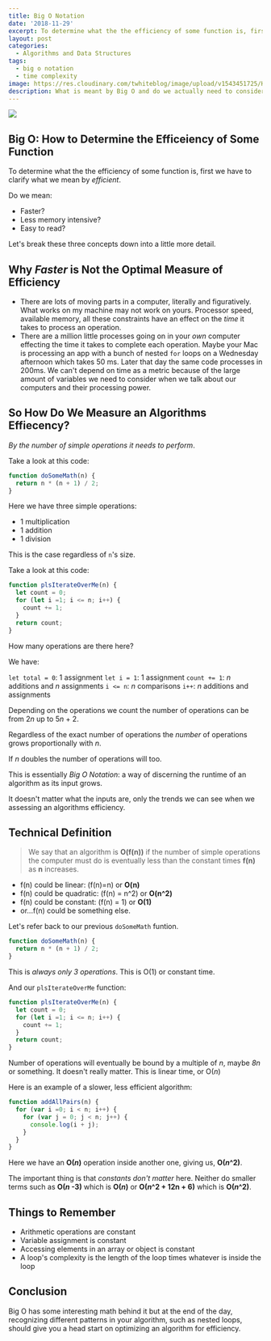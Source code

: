 ```yaml
---
title: Big O Notation
date: '2018-11-29'
excerpt: To determine what the the efficiency of some function is, first we have to clarify what we mean by efficient.
layout: post
categories:
  - Algorithms and Data Structures
tags:
  - big o notation
  - time complexity
image: https://res.cloudinary.com/twhiteblog/image/upload/v1543451725/Header%20Images/big_o_post.jpg
description: What is meant by Big O and do we actually need to consider it when building software?
---
```


![](https://res.cloudinary.com/twhiteblog/image/upload/v1543451725/Header%20Images/big_o_post.jpg)

## Big O: How to Determine the Efficeiency of Some Function

To determine what the the efficiency of some function is, first we have to clarify what we mean by *efficient*.

Do we mean:

* Faster?
* Less memory intensive?
* Easy to read?

Let's break these three concepts down into a little more detail.

## Why *Faster* is Not the Optimal Measure of Efficiency

* There are lots of moving parts in a computer, literally and figuratively. What works on my machine may not work on yours. Processor speed, available memory, all these constraints have an effect on the *time* it takes to process an operation.
* There are a million little processes going on in your *own* computer effecting the time it takes to complete each operation. Maybe your Mac is processing an app with a bunch of nested `for` loops on a Wednesday afternoon which takes 50 ms. Later that day the same code processes in 200ms. We can't depend on time as a metric because of the large amount of variables we need to consider when we talk about our computers and their processing power.

## So How Do We Measure an Algorithms Effiecency?

*By the number of simple operations it needs to perform*.

Take a look at this code:

```js
function doSomeMath(n) {
  return n * (n + 1) / 2;
}
```

Here we have three simple operations:

* 1 multiplication
* 1 addition
* 1 division

This is the case regardless of `n`'s size.

Take a look at this code:

```js
function plsIterateOverMe(n) {
  let count = 0;
  for (let i =1; i <= n; i++) {
    count += 1;
  }
  return count;
}
```

How many operations are there here?

We have:

`let total = 0`: 1 assignment
`let i = 1`: 1 assignment
`count += 1`: *n* additions and *n* assignments
`i <= n`: *n* comparisons
`i++`: *n* additions and assignments

Depending on the operations we count the number of operations can be from 2*n* up to 5*n* + 2.

Regardless of the exact number of operations the *number* of operations grows proportionally with *n*.

If *n* doubles the number of operations will too.

This is essentially *Big O Notation*: a way of discerning the runtime of an algorithm as its input grows.

It doesn't matter what the inputs are, only the trends we can see when we assessing an algorithms efficiency.

## Technical Definition

> We say that an algorithm is **O(f(n))** if the number of simple operations the computer must do is eventually less than the constant times **f(n)** as **n** increases.


* f(n) could be linear: (f(n)=n) or **O(n)**
* f(n) could be quadratic: (f(n) = n^2) or **O(n^2)**
* f(n) could be constant: (f(n) = 1) or **O(1)**
* or...f(n) could be something else.

Let's refer back to our previous `doSomeMath` funtion.

```js
function doSomeMath(n) {
  return n * (n + 1) / 2;
}
```
This is *always only 3 operations*. This is O(1) or constant time.

And our `plsIterateOverMe` function:

```js
function plsIterateOverMe(n) {
  let count = 0;
  for (let i =1; i <= n; i++) {
    count += 1;
  }
  return count;
}
```
Number of operations will eventually be bound by a multiple of *n*, maybe *8n* or something. It doesn't really matter. This is linear time, or O(*n*)

Here is an example of a slower, less efficient algorithm:

```js
function addAllPairs(n) {
  for (var i =0; i < n; i++) {
    for (var j = 0; j < n; j++) {
      console.log(i + j);
    }
  }
}
```
Here we have an **O(*n*)** operation inside another one, giving us, **O(*n*^2)**.

The important thing is that *constants don't matter* here. Neither do smaller terms such as **O(*n* -3)** which is **O(*n*)** or **O(*n*^2 + 12n + 6)** which is **O(*n*^2)**.

## Things to Remember

* Arithmetic operations are constant
* Variable assignment is constant
* Accessing elements in an array or object is constant
* A loop's complexity is the length of the loop times whatever is inside the loop

## Conclusion

Big O has some interesting math behind it but at the end of the day, recognizing different patterns in your algorithm, such as nested loops, should give you a head start on optimizing an algorithm for efficiency.